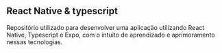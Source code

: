 ## React Native & typescript
Repositório utilizado para desenvolver uma aplicação utilizando React Native, Typescript e Expo, com o intuito de aprendizado e aprimoramento nessas tecnologias.
